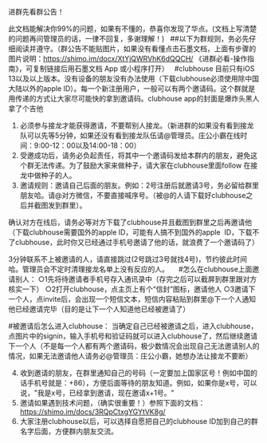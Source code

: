 进群先看群公告！

此文档能解决你99%的问题，如果有不懂的，恭喜你发现了华点。(文档上写清楚的问题再问管理员的话，一律不回复，多谢理解！)
 
##以下为群规则，务必先仔细阅读并遵守。（群公告不能贴图片，如果没有看懂点击石墨文档，上面有步骤的图片说明：https://shimo.im/docx/XtYjQWRVhK6dQQCH/ 《进群必看-操作指南》，可复制链接后用石墨文档 App 或小程序打开）
 
#clubhouse 目前只有iOS 13以及以上版本。没有设备的朋友没有办法使用（下载clubhouse必须使用除中国大陆以外的apple ID）。每一个新注册用户，一般可以有两个邀请码。这个群就是用传递的方式让大家尽可能快的拿到邀请码。clubhouse app的封面是爆炸头黑人拿了个吉他
 
1. 必须参与接龙才能获得邀请，不要帮别人接龙。（新进群的如果没有看到接龙队可以先等5分钟，如果还没有看到接龙队伍请@管理员。庄公小霸在线时间：9:00-12：00以及14:00-18：00）
 
2. 受邀成功后，请务必负起责任，将其中一个邀请码发给本群内的朋友，避免这个群无法传递。为了鼓励大家来做种子，请大家在clubhouse里面follow 在接龙中做种子的人。
3. 邀请规则：邀请自己后面的朋友。例如：2号注册后就邀请3号，务必留给群里朋友哈。请@对方微信，不要直接喊序号。（被@的人请下载好clubhouse之后并截图发到群里）。

确认对方在线后，请务必等对方下载了clubhouse并且截图到群里之后再邀请他（下载clubhouse需要国外的apple ID，可能有人搞不到国外的apple  ID，下载不了clubhouse，此时你又已经通过手机号邀请了他的话，就浪费了一个邀请码了）

3分钟联系不上被邀请的人，请直接跳过(2号跳过3号就找4号)，节约彼此时间哈。管理员会不定时清理接龙名单上没有反应的人。
 
 
#怎么在clubhouse上面邀请别人：
○1先将待邀请者手机号存入通讯录中（存完之后可以截屏到群里跟对方核实一下）
○2打开clubhouse，点主页上有个“信封”图标，邀请他人
○3邀请下一个人，点invite后，会出现一个短信文本，短信内容粘贴到群里@下一个人通知他已经邀请完毕（目的是让下一个人知道他已经被邀请了）
 

#被邀请后怎么进入clubhouse：
当确定自己已经被邀请之后，进入clubhouse，点图片中的signin，输入手机号和验证码就可以进入clubhouse了，然后继续邀请下一个人（不是每一个人都有两个邀请码，极少数情况会出现自己无法邀请别人的情况，如果无法邀请他人请务必@管理员：庄公小霸，她想办法让接龙不要断）

4. 收到邀请的朋友，在群里通知自己的号码（一定要加上国家区号！例如中国的话手机号就是：+86），方便后面等待的朋友知道。例如，如果你是x号，可以说，"我是x号，已经拿到邀请，现在邀请x+1号。"
 
5. 邀请如果遇到技术问题，（确实很重要！）参照下面的文档：
https://shimo.im/docs/3RQpCtxgYGYtVK8g/
 
6. 大家注册clubhouse以后，可以选择自愿把自己的clubhouse ID加到自己的群名字后面，方便群内朋友交流。